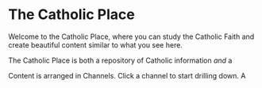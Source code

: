 # The Catholic Place

Welcome to the Catholic Place, where you can study the Catholic Faith and create beautiful content similar to what you see here. 

The Catholic Place is both a repository of Catholic information *and* a 

Content is arranged in Channels. Click a channel to start drilling down. A